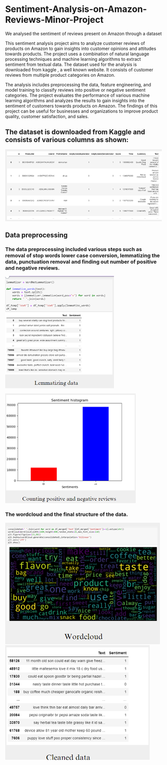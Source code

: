 # Sentiment-Analysis-on-Amazon-Reviews-Minor-Project
We analysed the sentiment of reviews present on Amazon through a dataset

This sentiment analysis project aims to analyze customer reviews of products on 
Amazon to gain insights into customer opinions and attitudes towards products. 
The project uses a combination of natural language processing techniques and 
machine learning algorithms to extract sentiment from textual data. The dataset 
used for the analysis is downloaded from kaggle , a well known website. It
consists of customer reviews from multiple product categories on Amazon. 


The analysis includes preprocessing the data, feature engineering, and model 
training to classify reviews into positive or negative sentiment categories. The 
project evaluates the performance of various machine learning algorithms and 
analyzes the results to gain insights into the sentiment of customers towards 
products on Amazon. The findings of this project can be useful for businesses 
and organizations to improve product quality, customer satisfaction, and sales.

## The dataset is downloaded from Kaggle and consists of various columns as shown:

![](/readme_images/image1.png)

## Data preprocessing

### The data preprocessing included various steps such as removal of stop words lower case conversion, lemmatizing the data, punctuation removal and finding out number of positive and negative reviews.

![](/readme_images/image2.png)

![](/readme_images/image3.png)

### The wordcloud and the final structure of the data.
![](/readme_images/image4.png)
![](/readme_images/image5.png)
